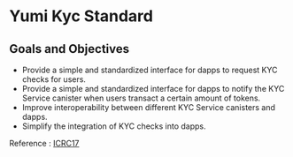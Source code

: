 # Yumi Kyc Standard

## Goals and Objectives

- Provide a simple and standardized interface for dapps to request KYC checks for users.
- Provide a simple and standardized interface for dapps to notify the KYC Service canister when users transact a certain amount of tokens.
- Improve interoperability between different KYC Service canisters and dapps.
- Simplify the integration of KYC checks into dapps.


Reference : [ICRC17](https://forum.dfinity.org/t/icrc-17-elective-kyc-service-standard/18895)